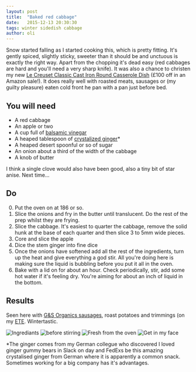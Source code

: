 ```yaml
---
layout: post
title:  "Baked red cabbage"
date:   2015-12-13 20:30:30
tags: winter sidedish cabbage
author: oli
---
```


Snow started falling as I started cooking this, which is pretty fitting. It's gently spiced, slightly sticky, sweeter than it should be and unctuous is exactly the right way.  Apart from the chopping it's dead easy (red cabbages are hard and you'll need a very sharp knife).  It was also a chance to christen my new [Le Creuset Classic Cast Iron Round Casserole Dish](http://amzn.to/1QdlVzW) (£100 off in an Amazon sale!).   It does really well with roasted meats, sausages or (my guilty pleasure) eaten cold front he pan with a pan just before bed.


## You will need

* A red cabbage
* An apple or two
* A cup full of [balsamic vinegar](http://amzn.to/1QCDabe)
* A heaped tablespoon of [crystalized ginger](http://amzn.to/1JTX1Uh)*
* A heaped desert spoonful or so of sugar
* An onion about a third of the width of the cabbage
* A knob of butter

I think a single clove would also have been good, also a tiny bit of star anise.  Next time...

## Do

0. Put the oven on at 186 or so.
1. Slice the onions and fry in the butter until translucent.  Do the rest of the prep whilst they are frying.
2. Slice the cabbage.  It's easiest to quarter the cabbage, remove the solid hunk at the base of each quarter and then slice 3 to 5mm wide pieces.
3. Core and slice the apple
4. Dice the stem ginger into fine dice
5. Once the onions have softened add all the rest of the ingredients, turn up the heat and give everything a god stir.  All you're doing here is making sure the liquid is bubbling before you put it all in the oven.
6. Bake with a lid on for about an hour.  Check periodically, stir, add some hot water if it's feeling dry.  You're aiming for about an inch of liquid in the bottom.


## Results

Seen here with [G&S Organics sausages](http://www.gandsorganics.com/), roast potatoes and trimmings (on my [ETE](http://eteplate.com/).  Wintertastic.


![Ingrediants](/images/blog/baked_red_cabbage/baked_red_cabbage_1.jpg)
![before stirring](/images/blog/baked_red_cabbage/baked_red_cabbage_2.jpg)
![Fresh from the oven](/images/blog/baked_red_cabbage/baked_red_cabbage_3.jpg)
![Get in my face](/images/blog/baked_red_cabbage/baked_red_cabbage_4.jpg)


*The ginger comes from my German collegue who discovered I loved ginger gummy bears in Slack on day and FedExs be this amazing crystalised ginger from German where it is apparently a common snack.  Sometimes working for a big company has it's advantages.

